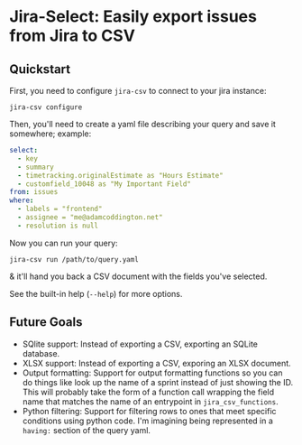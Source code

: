 # Jira-Select: Easily export issues from Jira to CSV

## Quickstart

First, you need to configure `jira-csv` to connect to your jira instance:

```
jira-csv configure
```

Then, you'll need to create a yaml file describing your query and save it
somewhere; example:

```yaml
select:
  - key
  - summary
  - timetracking.originalEstimate as "Hours Estimate"
  - customfield_10048 as "My Important Field"
from: issues
where:
  - labels = "frontend"
  - assignee = "me@adamcoddington.net"
  - resolution is null
```

Now you can run your query:

```
jira-csv run /path/to/query.yaml
```

& it'll hand you back a CSV document with the fields you've selected.

See the built-in help (`--help`) for more options.

## Future Goals

- SQlite support: Instead of exporting a CSV, exporting an SQLite database.
- XLSX support: Instead of exporting a CSV, exporing an XLSX document.
- Output formatting: Support for output formatting functions so you can
  do things like look up the name of a sprint instead of just showing the
  ID. This will probably take the form of a function call wrapping the
  field name that matches the name of an entrypoint in `jira_csv_functions`.
- Python filtering: Support for filtering rows to ones that meet specific
  conditions using python code. I'm imagining being represented in a
  `having:` section of the query yaml.
